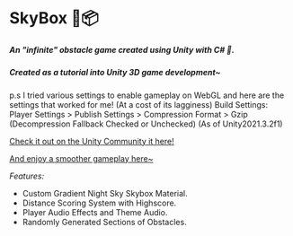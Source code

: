 # SkyBox 🌌📦
##### An "infinite" obstacle game created using Unity with C# 👾.
##### Created as a tutorial into Unity 3D game development~

p.s I tried various settings to enable gameplay on WebGL and here are the settings that worked for me! (At a cost of its lagginess)
Build Settings: Player Settings > Publish Settings > Compression Format > Gzip (Decompression Fallback Checked or Unchecked)
(As of Unity2021.3.2f1)

<p><a href = "https://play.unity.com/mg/other/skybox_webgzip">Check it out on the Unity Community it here!</a></p>
<p><a href = "https://isabelchong.github.io/SkyBox/">And enjoy a smoother gameplay here~</a></p>

<i>Features:</i>
- Custom Gradient Night Sky Skybox Material.
- Distance Scoring System with Highscore.
- Player Audio Effects and Theme Audio.
- Randomly Generated Sections of Obstacles.
